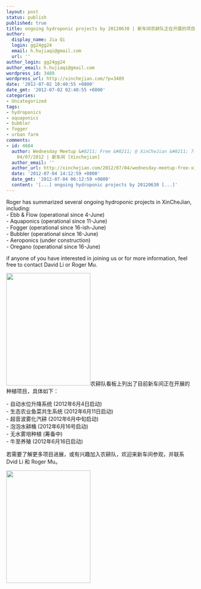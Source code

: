 ```yaml
---
layout: post
status: publish
published: true
title: ongoing hydroponic projects by 20120630 | 新车间农耕队正在开展的项目20120630
author:
  display_name: Jia Qi
  login: gg24gg24
  email: h.hujiaqi@gmail.com
  url: ''
author_login: gg24gg24
author_email: h.hujiaqi@gmail.com
wordpress_id: 3489
wordpress_url: http://xinchejian.com/?p=3489
date: '2012-07-02 10:40:55 +0800'
date_gmt: '2012-07-02 02:40:55 +0800'
categories:
- Uncategorized
tags:
- hydroponics
- aquaponics
- bubbler
- fogger
- urban farm
comments:
- id: 4684
  author: Wednesday Meetup &#8211; Free &#8211; @ XinCheJian &#8211; 7-9pm &#8211;
    04/07/2012 | 新车间 [Xinchejian]
  author_email: ''
  author_url: http://xinchejian.com/2012/07/04/wednesday-meetup-free-xinchejian-7-9pm-04072012/
  date: '2012-07-04 14:12:59 +0800'
  date_gmt: '2012-07-04 06:12:59 +0800'
  content: '[...] ongoing hydroponic projects by 20120630 [...]'
---
```

<p><!--:en-->Roger has summarized several ongoing hydroponic projects in XinCheJian, including:<br />
- Ebb &amp; Flow (operational since 4-June)<br />
- Aquaponics (operational since 11-June)<br />
- Fogger (operational since 16-ish-June)<br />
- Bubbler (operational since 16-June)<br />
- Aeroponics (under construction)<br />
- Oregano (operational since 16-June)</p>
<p>if anyone of you have interested in joining us or for more information, feel free to contact David Li or Roger Mu.</p>
<p><a href="http://xinchejian.com/2012/07/02/ongoing-hydroponic-projects-by-20120630/ongoing_hydroponic_projects_xcj/" rel="attachment wp-att-3490"><img src="http://xinchejian.com/wp-content/uploads/2012/07/ongoing_hydroponic_projects_XCJ-225x300.jpg" alt="" width="225" height="300" class="alignnone size-medium wp-image-3490" /></a><!--:--><!--:zh-->农耕队看板上列出了目前新车间正在开展的种植项目，具体如下：</p>
<p>- 自动水位升降系统 (2012年6月4日启动)<br />
- 生态农业鱼菜共生系统 (2012年6月11日启动)<br />
- 超音波雾化汽耕 (2012年6月中旬启动)<br />
- 泡泡水耕桶 (2012年6月16号启动)<br />
- 无水雾培种植 (筹备中)<br />
- 牛至养殖 (2012年6月16日启动)</p>
<p>若需要了解更多项目进展，或有兴趣加入农耕队，欢迎来新车间参观，并联系 Dvid Li 和 Roger Mu。</p>
<p><a href="http://xinchejian.com/2012/07/02/ongoing-hydroponic-projects-by-20120630/ongoing_hydroponic_projects_xcj/" rel="attachment wp-att-3490"><img src="http://xinchejian.com/wp-content/uploads/2012/07/ongoing_hydroponic_projects_XCJ-225x300.jpg" alt="" width="225" height="300" class="alignnone size-medium wp-image-3490" /></a><!--:--></p>
